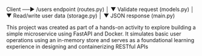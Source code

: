 Client ──▶ /users endpoint (routes.py)
              │
              ▼
      Validate request (models.py)
              │
              ▼
      Read/write user data (storage.py)
              │
              ▼
        JSON response (main.py)



This project was created as part of a hands-on activity to explore building a simple microservice using FastAPI and Docker. It simulates basic user operations using an in-memory store and serves as a foundational learning experience in designing and containerizing RESTful APIs
